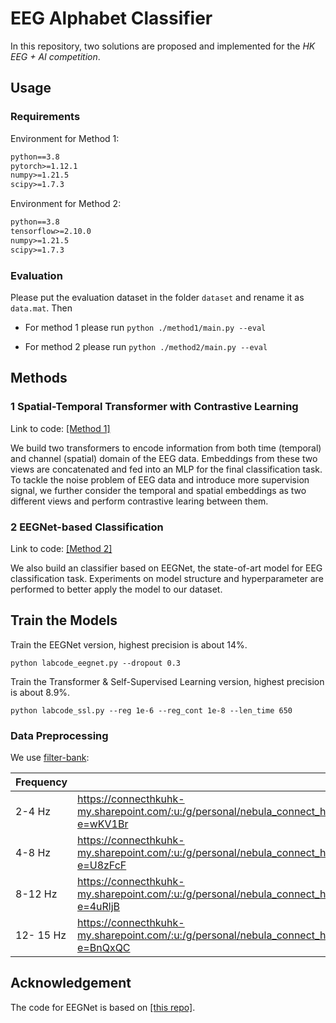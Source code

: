 # EEG Alphabet Classifier

In this repository, two solutions are proposed and implemented for the *HK EEG + AI competition*.

## Usage

### Requirements

Environment for Method 1:

```markdown
python==3.8
pytorch>=1.12.1
numpy>=1.21.5
scipy>=1.7.3
```

Environment for Method 2:

```markdown
python==3.8
tensorflow>=2.10.0
numpy>=1.21.5
scipy>=1.7.3
```

### Evaluation

Please put the evaluation dataset in the folder `dataset` and rename it as `data.mat`. Then

- For method 1 please run `python ./method1/main.py --eval` 

- For method 2 please run `python ./method2/main.py --eval`

## Methods

### 1 Spatial-Temporal Transformer with Contrastive Learning

Link to code: [[Method 1]](./method1/)

We build two transformers to encode information from both time (temporal) and channel (spatial) domain of the EEG data. Embeddings from these two views are concatenated and fed into an MLP for the final classification task. To tackle the noise problem of EEG data and introduce more supervision signal, we further consider the temporal and spatial embeddings as two different views and perform contrastive learing between them.

### 2 EEGNet-based Classification

Link to code: [[Method 2]](./method2/)

We also build an classifier based on EEGNet, the state-of-art model for EEG classification task. Experiments on model structure and hyperparameter are performed to better apply the model to our dataset.

## Train the Models

Train the EEGNet version, highest precision is about 14%.

`python labcode_eegnet.py --dropout 0.3`

Train the Transformer & Self-Supervised Learning version, highest precision is about 8.9%.

`python labcode_ssl.py --reg 1e-6 --reg_cont 1e-8 --len_time 650` 

### Data Preprocessing

We use [filter-bank](https://github.com/HelloElwin/EEG/tree/main/preprocessing):

| Frequency | Link                                                         |
| --------- | ------------------------------------------------------------ |
| 2-4 Hz    | https://connecthkuhk-my.sharepoint.com/:u:/g/personal/nebula_connect_hku_hk/Ec9GC54t8pBEoGBzsDfoqLABZUPHyWpzyPUm1ZjYu5BLUQ?e=wKV1Br |
| 4-8 Hz    | https://connecthkuhk-my.sharepoint.com/:u:/g/personal/nebula_connect_hku_hk/EXFzzPKUFndEgDzWabPcFdUBA1B55v11hd2bkbcrpGhQGQ?e=U8zFcF |
| 8-12 Hz   | https://connecthkuhk-my.sharepoint.com/:u:/g/personal/nebula_connect_hku_hk/EVsLUCk_chZOlMm694SAyHEBHDzxQ0nlHi_UCK4llGwxwg?e=4uRljB |
| 12- 15 Hz | https://connecthkuhk-my.sharepoint.com/:u:/g/personal/nebula_connect_hku_hk/EWEnpqbNMxVBnth72JKjs5EBIYy49A-xKYYaPun_d4B_Kg?e=BnQxQC |


## Acknowledgement

The code for EEGNet is based on [[this repo]](https://github.com/vlawhern/arl-eegmodels).
